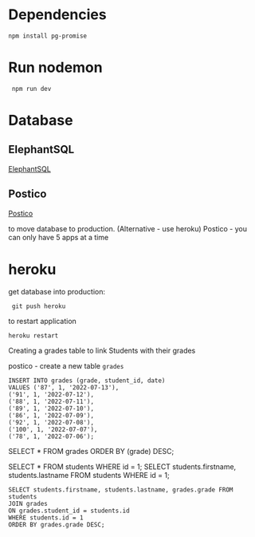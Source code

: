 # Dependencies

```
npm install pg-promise
```

# Run nodemon
```
 npm run dev
```

# Database

## ElephantSQL
[ElephantSQL](https://www.elephantsql.com/)
 
## Postico
[Postico](https://eggerapps.at/postico/)

to move database to production. (Alternative - use heroku)
Postico - you can only have 5 apps at a time

# heroku
get database into production:
```
 git push heroku
```

to restart application
```
heroku restart
```



Creating a grades table
to link Students with their grades

postico - create a new table `grades`

```
INSERT INTO grades (grade, student_id, date)
VALUES ('87', 1, '2022-07-13'),
('91', 1, '2022-07-12'),
('88', 1, '2022-07-11'),
('89', 1, '2022-07-10'),
('86', 1, '2022-07-09'),
('92', 1, '2022-07-08'),
('100', 1, '2022-07-07'),
('78', 1, '2022-07-06');
```

SELECT * FROM grades ORDER BY (grade) DESC;

SELECT * FROM students WHERE id = 1;
SELECT students.firstname, students.lastname FROM students WHERE id = 1;

```
SELECT students.firstname, students.lastname, grades.grade FROM students
JOIN grades
ON grades.student_id = students.id
WHERE students.id = 1
ORDER BY grades.grade DESC;
```